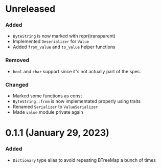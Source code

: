 # Unreleased

### Added
- `ByteString` is now marked with repr(transparent)
- Implemented `Deserializer` for `Value`
- Added `from_value` and `to_value` helper functions

### Removed
- `bool` and `char` support since it's not actually part of the spec.

### Changed
- Marked some functions as const
- `ByteString::from` is now implementated properly using traits
- Renamed `Serializer` to `ValueSerializer`
- Made `value` module private again


# 0.1.1 (January 29, 2023)

### Added
- `Dictionary` type alias to avoid repeating BTreeMap a bunch of times